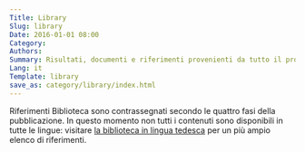 ```yaml
---
Title: Library
Slug: library
Date: 2016-01-01 08:00
Category:
Authors:
Summary: Risultati, documenti e riferimenti provenienti da tutto il progetto OGD Svizzera e da terze parti selezionate.
Lang: it
Template: library
save_as: category/library/index.html
---
```


Riferimenti Biblioteca sono contrassegnati secondo le quattro fasi della pubblicazione. In questo momento non tutti i contenuti sono disponibili in tutte le lingue: visitare [la biblioteca in lingua tedesca](/de/category/library) per un più ampio elenco di riferimenti.
